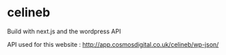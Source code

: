 # celineb

Build with next.js and the wordpress API

API used for this website :
http://app.cosmosdigital.co.uk/celineb/wp-json/
